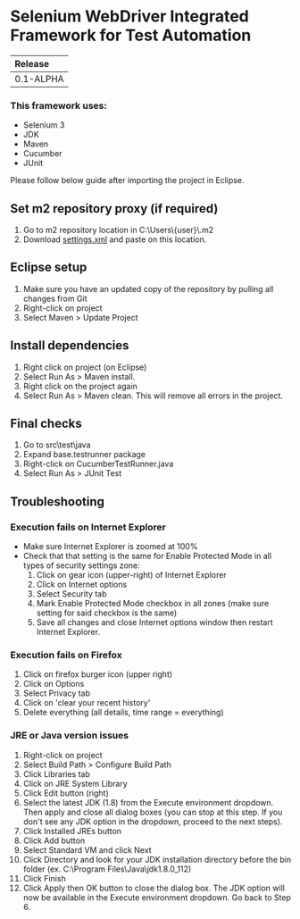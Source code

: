 # Selenium WebDriver Integrated Framework for Test Automation

| Release |
| :--- |
| 0.1-ALPHA |

### This framework uses:
* Selenium 3
* JDK
* Maven
* Cucumber
* JUnit

Please follow below guide after importing the project in Eclipse.

## Set m2 repository proxy (if required)
1. Go to m2 repository location in C:\\Users\\{user}\\.m2
2. Download <a href="settings.xml">settings.xml</a> and paste on this location.

## Eclipse setup
1. Make sure you have an updated copy of the repository by pulling all changes from Git
2. Right-click on project
3. Select Maven > Update Project

## Install dependencies
1. Right click on project (on Eclipse)
2. Select Run As > Maven install. 
3. Right click on the project again
4. Select Run As > Maven clean. This will remove all errors in the project.

## Final checks
1. Go to src\test\java
2. Expand base.testrunner package
3. Right-click on CucumberTestRunner.java
4. Select Run As > JUnit Test
 
## Troubleshooting
### Execution fails on Internet Explorer
* Make sure Internet Explorer is zoomed at 100%
* Check that that setting is the same for Enable Protected Mode in all types of security settings zone:
  1. Click on gear icon (upper-right) of Internet Explorer
  2. Click on Internet options
  3. Select Security tab
  4. Mark Enable Protected Mode checkbox in all zones (make sure setting for said checkbox is the same)
  5. Save all changes and close Internet options window then restart Internet Explorer.

### Execution fails on Firefox
1. Click on firefox burger icon (upper right)
2. Click on Options
3. Select Privacy tab
4. Click on 'clear your recent history'
5. Delete everything (all details, time range = everything)

### JRE or Java version issues
1. Right-click on project
2. Select Build Path > Configure Build Path
3. Click Libraries tab
4. Click on JRE System Library
5. Click Edit button (right)
6. Select the latest JDK (1.8) from the Execute environment dropdown. Then apply and close all dialog boxes (you can stop at this step. If you don't see any JDK option in the dropdown, proceed to the next steps).
7. Click Installed JREs button
8. Click Add button
9. Select Standard VM and click Next
10. Click Directory and look for your JDK installation directory before the bin folder (ex. C:\Program Files\Java\jdk1.8.0_112)
11. Click Finish
12. Click Apply then OK button to close the dialog box. The JDK option will now be available in the Execute environment dropdown. Go back to Step 6.

